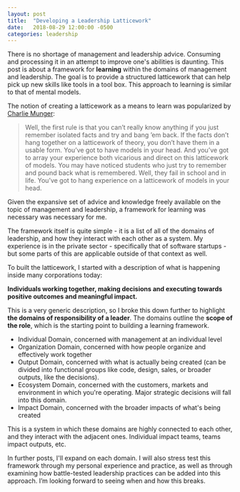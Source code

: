 ```yaml
---
layout: post
title:  "Developing a Leadership Latticework"
date:   2018-08-29 12:00:00 -0500
categories: leadership
---
```

There is no shortage of management and leadership advice. Consuming and processing it in an attempt to improve one's abilities is daunting. This post is about a framework for **learning** within the domains of management and leadership. The goal is to provide a structured latticework that can help pick up new skills like tools in a tool box. This approach to learning is similar to that of mental models. 

The notion of creating a latticework as a means to learn was popularized by [Charlie Munger](https://old.ycombinator.com/munger.html):
>Well, the first rule is that you can’t really know anything if you just remember isolated facts and try and bang ’em back. If the facts don’t hang together on a latticework of theory, you don’t have them in a usable form. You’ve got to have models in your head. And you’ve got to array your experience both vicarious and direct on this latticework of models. You may have noticed students who just try to remember and pound back what is remembered. Well, they fail in school and in life. You’ve got to hang experience on a latticework of models in your head.

Given the expansive set of advice and knowledge freely available on the topic of management and leadership, a framework for learning was necessary was necessary for me.

The framework itself is quite simple - it is a list of all of the domains of leadership, and how they interact with each other as a system. My experience is in the private sector - specifically that of software startups - but some parts of this are applicable outside of that context as well.

To built the latticework, I started with a description of what is happening inside many corporations today:

**Individuals working together, making decisions and executing towards positive outcomes and meaningful impact.** 

This is a very generic description, so I broke this down further to highlight **the domains of responsibility of a leader**. The domains outline the **scope of the role**, which is the starting point to building a learning framework.

* Individual Domain, concerned with management at an individual level 
* Organization Domain, concerned with how people organize and effectively work together
* Output Domain, concerned with what is actually being created (can be divided into functional groups like code, design, sales, or broader outputs, like the decisions). 
* Ecosystem Domain, concerned with the customers, markets and environment in which you're operating. Major strategic decisions will fall into this domain. 
* Impact Domain, concerned with the broader impacts of what's being created

This is a system in which these domains are highly connected to each other, and they interact with the adjacent ones. Individual impact teams, teams impact outputs, etc. 

In further posts, I'll expand on each domain. I will also stress test this framework through my personal experience and practice, as well as through examining how battle-tested leadership practices can be added into this approach. I’m looking forward to seeing when and how this breaks. 